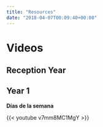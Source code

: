```yaml
---
title: "Resources"
date: "2018-04-07T00:09:40+00:00"
---
```


# Videos

## Reception Year

## Year 1

**Días de la semana**

{{< youtube v7mm8MC1MgY >}}



